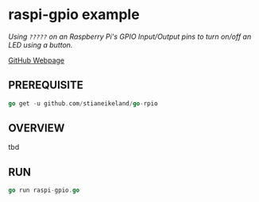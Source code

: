 # raspi-gpio example

_Using `?????` on an Raspberry Pi's GPIO Input/Output pins to turn on/off an
LED using a button._

[GitHub Webpage](https://jeffdecola.github.io/my-go-examples/)

## PREREQUISITE

```go
go get -u github.com/stianeikeland/go-rpio
```

## OVERVIEW

tbd

## RUN

```go
go run raspi-gpio.go
```
